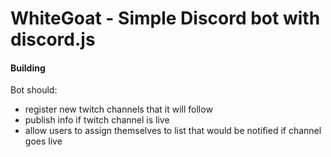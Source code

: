 # WhiteGoat - Simple Discord bot with discord.js

#### Building 
Bot should: 
* register new twitch channels that it will follow
* publish info if twitch channel is live
* allow users to assign themselves to  list that would be notified if channel goes live
